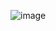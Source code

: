 ![image](https://github.com/jpaolaMoreno/Maven-Market-Dashboard/assets/116730824/156b6f82-c1f9-4bdc-afe2-cd0431ef6296)
